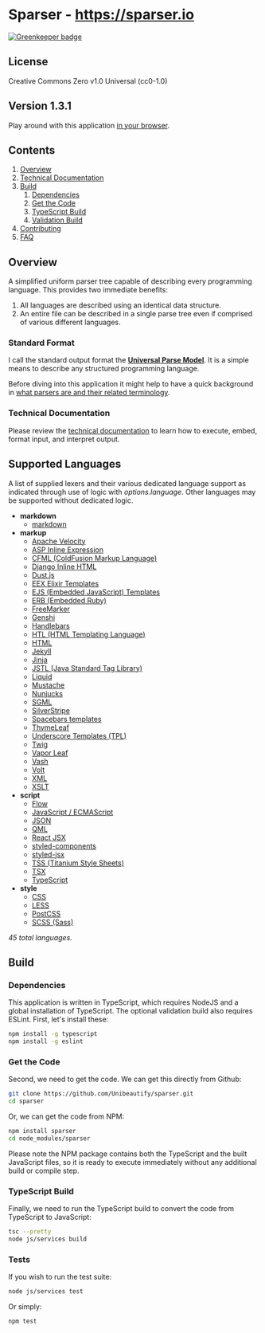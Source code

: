 # Sparser - https://sparser.io

[![Greenkeeper badge](https://badges.greenkeeper.io/Unibeautify/sparser.svg)](https://greenkeeper.io/)

## License
Creative Commons Zero v1.0 Universal (cc0-1.0)

## Version 1.3.1
Play around with this application [in your browser](https://sparser/demo/).

## Contents
1. [Overview](#overview)
1. [Technical Documentation](#technical-documentation)
1. [Build](#build)
   1. [Dependencies](#dependencies)
   1. [Get the Code](#get-the-code)
   1. [TypeScript Build](#typescript-build)
   1. [Validation Build](#validation-build)
1. [Contributing](#contributing)
1. [FAQ](#faq)

## Overview
A simplified uniform parser tree capable of describing every programming language. This provides two immediate benefits:
1. All languages are described using an identical data structure.
2. An entire file can be described in a single parse tree even if comprised of various different languages.

### Standard Format
I call the standard output format the **[Universal Parse Model](docs-markdown/tech-documentation.md#universal-parse-model)**.  It is a simple means to describe any structured programming language.

Before diving into this application it might help to have a quick background in [what parsers are and their related terminology](docs-markdown/parsers.md).

### Technical Documentation
Please review the [technical documentation](docs-markdown/tech-documentation.md) to learn how to execute, embed, format input, and interpret output.

## Supported Languages
A list of supplied lexers and their various dedicated language support as indicated through use of logic with *options.language*. Other languages may be supported without dedicated logic.

* **markdown**
   - [markdown](https://spec.commonmark.org/)
* **markup**
   - [Apache Velocity](https://velocity.apache.org/)
   - [ASP Inline Expression](https://support.microsoft.com/en-us/help/976112/introduction-to-asp-net-inline-expressions-in-the-net-framework)
   - [CFML (ColdFusion Markup Language)](https://www.adobe.com/products/coldfusion-family.html)
   - [Django Inline HTML](https://docs.djangoproject.com/en/2.1/topics/forms/)
   - [Dust.js](https://www.dustjs.com/)
   - [EEX Elixir Templates](https://hexdocs.pm/eex/EEx.html)
   - [EJS (Embedded JavaScript) Templates](https://www.ejs.co/)
   - [ERB (Embedded Ruby)](https://ruby-doc.org/stdlib-1.9.3/libdoc/erb/rdoc/ERB.html)
   - [FreeMarker](https://freemarker.apache.org/)
   - [Genshi](https://genshi.edgewall.org/)
   - [Handlebars](https://handlebarsjs.com/)
   - [HTL (HTML Templating Language)](https://helpx.adobe.com/experience-manager/htl/using/getting-started.html)
   - [HTML](https://www.w3.org/TR/html52/)
   - [Jekyll](https://jekyllrb.com/docs/liquid/)
   - [Jinja](http://jinja.pocoo.org/)
   - [JSTL (Java Standard Tag Library)](https://github.com/eclipse-ee4j/jstl-api)
   - [Liquid](https://shopify.github.io/liquid/)
   - [Mustache](https://mustache.github.io/)
   - [Nunjucks](https://mozilla.github.io/nunjucks/)
   - [SGML](https://www.iso.org/standard/16387.html)
   - [SilverStripe](https://docs.silverstripe.org/en/4/developer_guides/templates/syntax/)
   - [Spacebars templates](http://blazejs.org/guide/spacebars.html)
   - [ThymeLeaf](https://www.thymeleaf.org/doc/tutorials/3.0/usingthymeleaf.html)
   - [Underscore Templates (TPL)](https://underscorejs.org/#template)
   - [Twig](https://twig.symfony.com/)
   - [Vapor Leaf](https://docs.vapor.codes/3.0/leaf/overview/)
   - [Vash](https://github.com/kirbysayshi/vash)
   - [Volt](https://phalcon-php-framework-documentation.readthedocs.io/en/latest/reference/volt.html)
   - [XML](https://www.w3.org/TR/REC-xml/)
   - [XSLT](https://www.w3.org/standards/xml/transformation)
* **script**
   - [Flow](https://flow.org/)
   - [JavaScript / ECMAScript](https://www.ecma-international.org/publications/files/ECMA-ST/Ecma-262.pdf)
   - [JSON](https://json.org/)
   - [QML](https://doc.qt.io/qt-5/qmlfirststeps.html)
   - [React JSX](https://reactjs.org/docs/introducing-jsx.html)
   - [styled-components](https://www.styled-components.com/)
   - [styled-jsx](https://github.com/zeit/styled-jsx#readme)
   - [TSS (Titanium Style Sheets)](https://docs.appcelerator.com/platform/latest/#!/api/Titanium.UI.TextField)
   - [TSX](https://www.typescriptlang.org/docs/handbook/jsx.html)
   - [TypeScript](https://www.typescriptlang.org/)
* **style**
   - [CSS](https://www.w3.org/Style/CSS/#news)
   - [LESS](http://lesscss.org/)
   - [PostCSS](https://postcss.org/)
   - [SCSS (Sass)](https://sass-lang.com/)

*45 total languages.*

## Build
### Dependencies
This application is written in TypeScript, which requires NodeJS and a global installation of TypeScript.  The optional validation build also requires ESLint.  First, let's install these:

```bash
npm install -g typescript
npm install -g eslint
```

### Get the Code
Second, we need to get the code.  We can get this directly from Github:

```bash
git clone https://github.com/Unibeautify/sparser.git
cd sparser
```

Or, we can get the code from NPM:

```bash
npm install sparser
cd node_modules/sparser
```

Please note the NPM package contains both the TypeScript and the built JavaScript files, so it is ready to execute immediately without any additional build or compile step.

### TypeScript Build
Finally, we need to run the TypeScript build to convert the code from TypeScript to JavaScript:

```bash
tsc --pretty
node js/services build
```

### Tests
If you wish to run the test suite:

```bash
node js/services test
```

Or simply:

```bash
npm test
```

